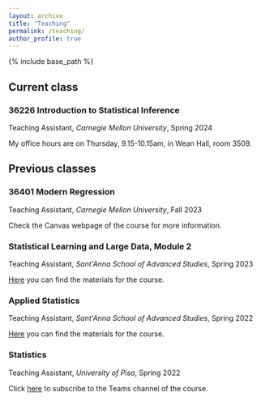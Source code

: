 ```yaml
---
layout: archive
title: "Teaching"
permalink: /teaching/
author_profile: true
---
```


{% include base_path %}

## Current class

### 36226 Introduction to Statistical Inference
Teaching Assistant, *Carnegie Mellon University*, Spring 2024

My office hours are on Thursday, 9.15-10.15am, in Wean Hall, room 3509.

## Previous classes

### 36401 Modern Regression
Teaching Assistant, *Carnegie Mellon University*, Fall 2023

Check the Canvas webpage of the course for more information.

### Statistical Learning and Large Data, Module 2
Teaching Assistant, *Sant'Anna School of Advanced Studies*, Spring 2023

[Here](https://github.com/EMbeDS-education/StatsAndComputing20222023/wiki/SLLD "SLLD") you can find the materials for the course.

### Applied Statistics
Teaching Assistant, *Sant'Anna School of Advanced Studies*, Spring 2022

[Here](https://github.com/EMbeDS-education/StatsAndComputing20212022/wiki/AS "AS") you can find the materials for the course.

### Statistics
Teaching Assistant, *University of Pisa*, Spring 2022

Click [here](https://teams.microsoft.com/l/channel/19%3aTzMcs1a9d8PEWgSh7C4BpMjnUuIfr6FW-XF4Y_Zb-Jw1%40thread.tacv2/General?groupId=0c6efaf6-8eee-4547-a4e5-49dca7be298b&tenantId=c7456b31-a220-47f5-be52-473828670aa1 "MS_Teams") to subscribe to the Teams channel of the course. 
